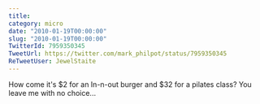 ```yaml
---
title: 
category: micro
date: "2010-01-19T00:00:00"
slug: "2010-01-19T00:00:00"
TwitterId: 7959350345
TweetUrl: https://twitter.com/mark_philpot/status/7959350345
ReTweetUser: JewelStaite
---
```


<i class="fa fa-retweet" aria-hidden="true"></i> How come it's $2 for an In-n-out burger and $32 for a pilates class? You leave me with no choice...